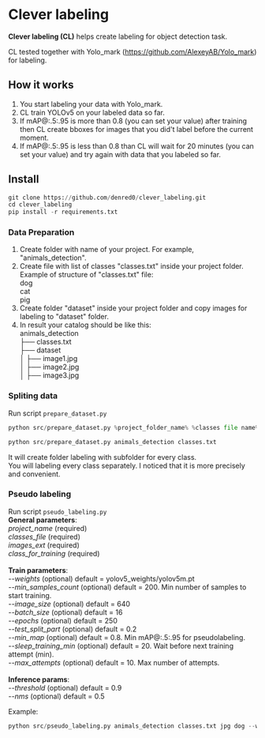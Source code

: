 # Clever labeling
**Clever labeling (CL)** helps create labeling for object detection task. 

CL tested together with Yolo_mark (https://github.com/AlexeyAB/Yolo_mark) for labeling. 


## How it works
1. You start labeling your data with Yolo_mark.
2. CL train YOLOv5 on your labeled data so far. 
3. If mAP@:.5:.95 is more than 0.8 (you can set your value) after training then CL create bboxes for images that you did't label before the current moment.
4. If mAP@:.5:.95 is less than 0.8 than CL will wait for 20 minutes (you can set your value) and try again with data that you labeled so far. 


## Install
```python
git clone https://github.com/denred0/clever_labeling.git
cd clever_labeling
pip install -r requirements.txt
```

### Data Preparation
1. Create folder with name of your project. For example, "animals_detection". 
2. Create file with list of classes "classes.txt" inside your project folder. 
<br>Example of structure of "classes.txt" file:
<br>dog
<br>cat
<br>pig
3. Create folder "dataset" inside your project folder and copy images for labeling to "dataset" folder. 
4. In result your catalog should be like this:
<br>animals_detection
<br>├── classes.txt
<br>├── dataset
<br>│   ├── image1.jpg
<br>│   ├── image2.jpg
<br>│   ├── image3.jpg

### Spliting data
Run script `prepare_dataset.py`
```python
python src/prepare_dataset.py %project_folder_name% %classes file name%

python src/prepare_dataset.py animals_detection classes.txt
```

It will create folder labeling with subfolder for every class.<br>You will labeling every class separately. I noticed that it is more precisely and convenient. 

### Pseudo labeling
Run script `pseudo_labeling.py`
<br>**General parameters**:
<br>_project_name_ (required) 
<br>_classes_file_ (required)
<br>_images_ext_ (required)
<br>_class_for_training_ (required)
<br>
<br> **Train parameters**:
<br>_--weights_ (optional) default = yolov5_weights/yolov5m.pt
<br>_--min_samples_count_ (optional) default = 200. Min number of samples to start training.
<br>_--image_size_ (optional) default = 640
<br>_--batch_size_ (optional) default = 16
<br>_--epochs_ (optional) default = 250
<br>_--test_split_part_ (optional) default = 0.2
<br>_--min_map_ (optional) default = 0.8. Min mAP@:.5:.95 for pseudolabeling.
<br>_--sleep_training_min_ (optional) default = 20. Wait before next training attempt (min).
<br>_--max_attempts_ (optional) default = 10. Max number of attempts.
<br>
<br>**Inference params**:
<br>_--threshold_ (optional) default = 0.9
<br>_--nms_ (optional) default = 0.5

Example:
```python
python src/pseudo_labeling.py animals_detection classes.txt jpg dog --weights yolov5_weights/yolov5m.pt --test_split_part 0.15 --nms 0.6
```

